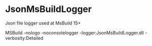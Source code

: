# JsonMsBuildLogger
Json file logger used at MsBuild 15+


MSBuild -nologo -noconsolelogger -logger:JsonMsBuildLogger.dll -verbosity:Detailed  
